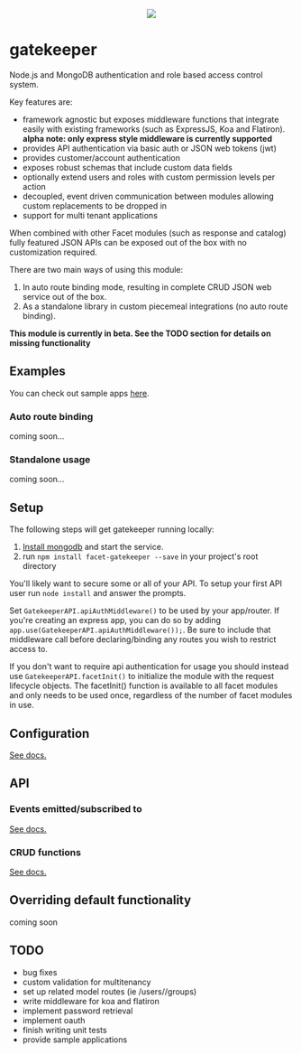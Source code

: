 <p align="center">
  <img src="https://raw.github.com/facet/gatekeeper/master/assets/facet.png" />
</p>

# gatekeeper

Node.js and MongoDB authentication and role based access control system. 

Key features are:

* framework agnostic but exposes middleware functions that integrate easily with existing frameworks (such as ExpressJS, Koa and Flatiron). **alpha note: only express style middleware is currently supported**
* provides API authentication via basic auth or JSON web tokens (jwt)
* provides customer/account authentication
* exposes robust schemas that include custom data fields
* optionally extend users and roles with custom permission levels per action
* decoupled, event driven communication between modules allowing custom replacements to be dropped in
* support for multi tenant applications

When combined with other Facet modules (such as response and catalog) fully featured JSON APIs can be exposed out of the box with no customization required.

There are two main ways of using this module:

1. In auto route binding mode, resulting in complete CRUD JSON web service out of the box.
2. As a standalone library in custom piecemeal integrations (no auto route binding).

**This module is currently in beta. See the TODO section for details on missing functionality**

## Examples

You can check out sample apps [here](https://github.com/facet/gatekeeper/tree/master/sample_apps).

### Auto route binding

coming soon...


### Standalone usage

coming soon...


## Setup

The following steps will get gatekeeper running locally:

1. [Install mongodb](http://docs.mongodb.org/manual/installation/) and start the service. 
2. run `npm install facet-gatekeeper --save` in your project's root directory

You'll likely want to secure some or all of your API. To setup your first API user  run `node install` and answer the prompts.

Set `GatekeeperAPI.apiAuthMiddleware()` to be used by your app/router. If you're creating an express app, you can do so by adding `app.use(GatekeeperAPI.apiAuthMiddleware());`. Be sure to include that middleware call before declaring/binding any routes you wish to restrict access to.

If you don't want to require api authentication for usage you should instead use `GatekeeperAPI.facetInit()` to initialize the module with the request lifecycle objects. The facetInit() function is available to all facet modules and only needs to be used once, regardless of the number of facet modules in use. 


## Configuration
[See docs.](https://github.com/facet/gatekeeper/tree/master/docs/config.md)

## API

### Events emitted/subscribed to

[See docs.](https://github.com/facet/gatekeeper/tree/master/docs/events.md)

### CRUD functions

[See docs.](https://github.com/facet/gatekeeper/tree/master/docs/crud.md)



## Overriding default functionality
coming soon



TODO
----------------
* bug fixes
* custom validation for multitenancy
* set up related model routes (ie /users/<id>/groups)
* write middleware for koa and flatiron
* implement password retrieval
* implement oauth
* finish writing unit tests
* provide sample applications
